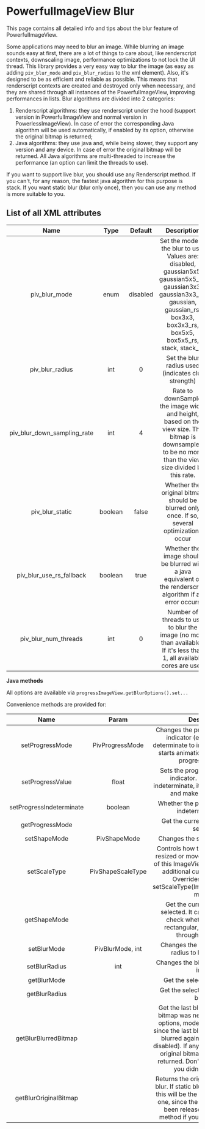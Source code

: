 PowerfulImageView Blur
======================

This page contains all detailed info and tips about the blur feature of PowerfulImageView.




Some applications may need to blur an image. While blurring an image sounds easy at first, there are a lot of things to care about, like renderscript contexts, downscaling image, performance optimizations to not lock the UI thread. This library provides a very easy way to blur the image (as easy as adding `piv_blur_mode` and `piv_blur_radius` to the xml element). Also, it's designed to be as efficient and reliable as possible. This means that renderscript contexts are created and destroyed only when necessary, and they are shared through all instances of the PowerfulImageView, improving performances in lists.
Blur algorithms are divided into 2 categories:
1) Renderscript algorithms: they use renderscript under the hood (support version in PowerfulImageView and normal version in PowerlessImageView). In case of error the corresponding Java algorithm will be used automatically, if enabled by its option, otherwise the original bitmap is returned;
2) Java algorithms: they use java and, while being slower, they support any version and any device. In case of error the original bitmap will be returned. All Java algorithms are multi-threaded to increase the performance (an option can limit the threads to use).


If you want to support live blur, you should use any Renderscript method. If you can't, for any reason, the fastest java algorithm for this purpose is stack.
If you want static blur (blur only once), then you can use any method is more suitable to you.




List of all XML attributes
--------------------------

| Name | Type | Default | Description |
|:----:|:----:|:-------:|:-----------:|
|piv_blur_mode|enum|disabled|Set the mode of the blur to use. Values are: disabled, gaussian5x5, gaussian5x5_rs, gaussian3x3, gaussian3x3_rs, gaussian, gaussian_rs, box3x3, box3x3_rs, box5x5, box5x5_rs, stack, stack_rs|
|piv_blur_radius|int|0|Set the blur radius used (indicates clur strength)|
|piv_blur_down_sampling_rate|int|4|Rate to downSample the image width and height, based on the view size. The bitmap is downsampled to be no more than the view size divided by this rate.|
|piv_blur_static|boolean|false|Whether the original bitmap should be blurred only once. If so, several optimizations occur|
|piv_blur_use_rs_fallback|boolean|true|Whether the image should be blurred with a java equivalent of the renderscript algorithm if an error occurs|
|piv_blur_num_threads|int|0|Number of threads to use to blur the image (no more than available). If it's less than 1, all available cores are used|





**Java methods**

All options are available via `progressImageView.getBlurOptions().set...`





Convenience methods are provided for:

| Name | Param | Description |
|:----:|:-----:|:-----------:|
|setProgressMode|PivProgressMode|Changes the progress mode of the indicator (e.g. passing from determinate to indeterminate). It also starts animation of indeterminate progress indicator.|
|setProgressValue|float|Sets the progress of the current indicator. If the drawer is indeterminate, it will change its state and make it determinate.|
|setProgressIndeterminate|boolean|Whether the progress indicator is indeterminate or not|
|getProgressMode| |Get the current progress mode selected.|
|setShapeMode|PivShapeMode|Changes the shape of the image.|
|setScaleType|PivShapeScaleType|Controls how the image should be resized or moved to match the size of this ImageView. Added to provide additional custom scale types. Overrides ImageView's setScaleType(ImageView.ScaleType) method.|
|getShapeMode| |Get the current shape mode selected. It can then be used to check whether the shape is rectangular, rounded or solid through its methods.|
|setBlurMode|PivBlurMode, int|Changes the blur mode and the radius to blur the image.|
|setBlurRadius|int|Changes the blur radius to blur the image.|
|getBlurMode| |Get the selected shape mode|
|getBlurRadius| |Get the selected radius used for blurring|
|getBlurBlurredBitmap| |Get the last blurred bitmap. If the bitmap was never blurred, or blur options, mode or radius changed since the last blur, the bitmap will be blurred again (if static option is disabled). If any problem occurs, the original bitmap (nullable) will be returned. Don't use this method if you didn't enable blur!|
|getBlurOriginalBitmap| |Returns the original bitmap used to blur. If static blur option is enabled, this will be the same as the blurred one, since the original bitmap has been released. Don't use this method if you didn't enable blur!|






